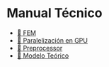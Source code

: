 # Manual Técnico

- [📁 FEM](./fem/fem.md)
- [📁 Paralelización en GPU](./gpu_parallelization/gpu_parallelization.md)
- [📁 Preprocessor](./preprocessor/preprocessor.md)
- [📁 Modelo Teórico](./theoretical_model/theoretical_model.md)

